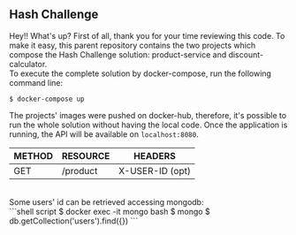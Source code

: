 ## Hash Challenge

Hey!! What's up? First of all, thank you for your time reviewing this code.
To make it easy, this parent repository contains the two projects which compose the Hash Challenge solution: product-service and discount-calculator.
<br/>
To execute the complete solution by docker-compose, run the following command line:

```shell script
$ docker-compose up
```

The projects' images were pushed on docker-hub, therefore, it's possible to run the whole solution without having the local code. Once the application is running, the API will be available on `localhost:8080`.
<br/>

| METHOD       | RESOURCE    | HEADERS         |
|--------------|-------------|-----------------|
| GET          |/product     | X-USER-ID (opt) |

<br/>
Some users' id can be retrieved accessing mongodb:
<br/>
```shell script
$ docker exec -it mongo bash
$ mongo
$ db.getCollection('users').find({})
```
